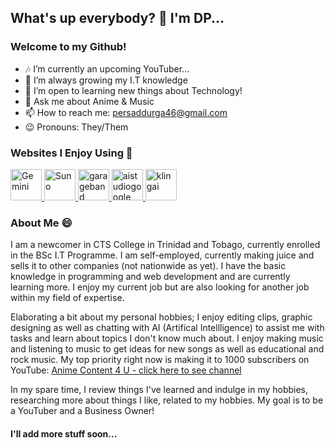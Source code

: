 ## What's up everybody? 👋 I'm DP...
### Welcome to my Github!


- 🎶 I’m currently an upcoming YouTuber...
- 📕 I’m always growing my I.T knowledge
- 🙌 I’m open to learning new things about Technology!
- 💬 Ask me about Anime & Music
- 📫 How to reach me: persaddurga46@gmail.com
- 😉 Pronouns: They/Them


### Websites I Enjoy Using 🙂

<p align="left"><a href="https://gemini.google.com/" target="_blank"><img src="https://rocket.domains/wp-content/uploads/2024/03/Gemini-AI-Logo.png" alt="Gemini" width="50" height="50"/> </a> <a href="https://www.suno.com" target="_blank"><img src="https://cdn-1.webcatalog.io/catalog/suno-ai/suno-ai-icon-filled-256.webp?v=1757896496856" alt="Suno" width="50" height="50"/> </a> <a href="https://garagebandonpc-orginal.com" target="_blank"> <img src="https://help.apple.com/assets/65EB969679C0F0C6830878D5/65EB969B79C0F0C6830878DB/en_GB/b7aa9747dc00bc732cc0f42b51c24c33.png" alt="garageband" width="50" height="50"/> </a> <a href="https://aistudio.google.com" target="_blank"> <img src="https://testplanet.com/wp-content/uploads/2025/07/138a4be0-5c94-4603-b973-fae10417f27d-1000x1000.png.webp" alt="aistudiogoogle" width="50" height="50"/> </a> <a href="https://app.klingai.com" target="_blank"> <img src="https://cdn-1.webcatalog.io/catalog/kling-ai/kling-ai-icon-filled-256.webp?v=1726830098972" alt="klingai" width="50" height="50"/> </a> 
</p>


### About Me 😄
I am a newcomer in CTS College in Trinidad and Tobago, currently enrolled in the BSc I.T Programme. I am self-employed, currently making juice and sells it to other companies (not nationwide as yet). I have the basic knowledge in programming and web development and are currently learning more. I enjoy my current job but are also looking for another job within my field of expertise.

Elaborating a bit about my personal hobbies; I enjoy editing clips, graphic designing as well as chatting with AI (Artifical Intellligence) to assist me with tasks and learn about topics I don't know much about. I enjoy making music and listening to music to get ideas for new songs as well as educational and rock music. My top priority right now is making it to 1000 subscribers on YouTube: [Anime Content 4 U - click here to see channel](https://youtube.com/@animecontent4u18?si=nQgN6GwVQ8QnZVhi) 

In my spare time, I review things I've learned and indulge in my hobbies, researching more about things I like, related to my hobbies. My goal is to be a YouTuber and a Business Owner!

#### I'll add more stuff soon...
